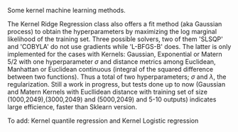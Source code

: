 Some kernel machine learning methods.

The Kernel Ridge Regression class also offers a fit method (aka Gaussian process) to obtain the hyperparameters
by maximizing the log marginal likelihood of the training set. Three possible solvers, two of them 'SLSQP' and 'COBYLA' do 
not use gradients while 'L-BFGS-B' does. The latter is only implemented for the cases with Kernels: Gaussian, Exponential or Matern 5/2 with one hyperparameter $\sigma$ and distance metrics among Euclidean, Manhattan or Euclidean continuous (integral of the squared difference between two functions). Thus a total of two hyperparameters; $\sigma$ and $\lambda$, the regularization. Still a work in progress, but tests done up to now (Gaussian and Matern Kernels with Eucllidean distance with training set of size (1000,2049),(3000,2049) and (5000,2049) and 5-10 outputs) indicates large efficience, faster than Sklearn version.


To add: Kernel quantile regression and Kernel Logistic regression
